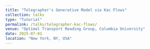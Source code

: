 ```yaml
---
title: "Telegrapher's Generative Model via Kac Flows"
collection: talks
type: "Tutorial"
permalink: /talks/telegrapher-kac-flows/
venue: "Optimal Transport Reading Group, Columbia University"
date: 2025-07-01
location: "New York, NY, USA"
---
```

